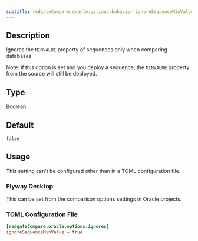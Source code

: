 ```yaml
---
subtitle: redgateCompare.oracle.options.behavior.ignoreSequenceMinValue
---
```


## Description

Ignores the `MINVALUE` property of sequences only when comparing databases.

Note: if this option is set and you deploy a sequence, the `MINVALUE` property from the source will still be deployed.

## Type

Boolean

## Default

`false`

## Usage

This setting can't be configured other than in a TOML configuration file.

### Flyway Desktop

This can be set from the comparison options settings in Oracle projects.

### TOML Configuration File

```toml
[redgateCompare.oracle.options.ignores]
ignoreSequenceMinValue = true
```
